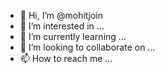 - 👋 Hi, I’m @mohitjoin
- 👀 I’m interested in ...
- 🌱 I’m currently learning ...
- 💞️ I’m looking to collaborate on ...
- 📫 How to reach me ...

<!---
mohitjoin/mohitjoin is a ✨ special ✨ repository because its `README.md` (this file) appears on your GitHub profile.
You can click the Preview link to take a look at your changes.
--->
